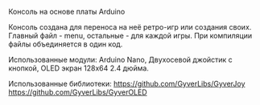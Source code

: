 Консоль на основе платы Arduino

Консоль создана для переноса на неё ретро-игр или создания своих. Главный файл - menu, остальные - для каждой игры. При компиляции файлы объединяется в один код.

Использованные модули: Arduino Nano, Двухосевой джойстик с кнопкой, OLED экран 128x64 2.4 дюйма.

Использованные библиотеки: https://github.com/GyverLibs/GyverJoy https://github.com/GyverLibs/GyverOLED
